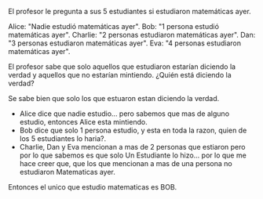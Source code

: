 El profesor le pregunta a sus 5 estudiantes si estudiaron matemáticas ayer.

Alice: "Nadie estudió matemáticas ayer".
Bob: "1 persona estudió matemáticas ayer".
Charlie: "2 personas estudiaron matemáticas ayer".
Dan: "3 personas estudiaron matemáticas ayer".
Eva: "4 personas estudiaron matemáticas ayer".

El profesor sabe que solo aquellos que estudiaron estarían diciendo la verdad y aquellos que no estarían mintiendo. ¿Quién está diciendo la verdad?

Se sabe bien que solo los que estuaron estan diciendo la verdad.
* Alice dice que nadie estudio... pero sabemos que mas de alguno estudio, entonces Alice esta mintiendo.
* Bob dice que solo 1 persona estudio, y esta en toda la razon, quien de los 5 estudiantes lo haria?.
* Charlie, Dan y Eva mencionan a mas de 2 personas que estiaron pero por lo que sabemos es que solo Un Estudiante lo hizo... por lo que me hace creer que, que los que mencionan a mas de una persona no estudiaron Matematicas ayer.

Entonces el unico que estudio matematicas es BOB.
